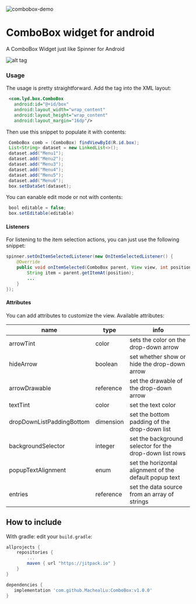 ![combobox-demo](https://user-images.githubusercontent.com/6856748/117393536-eb865700-af26-11eb-970d-5d92d3d6976a.gif)
# ComboBox widget for android
A ComboBox Widget just like Spinner for Android 

![alt tag](combbox-demo.gif)

### Usage

The usage is pretty straightforward. Add the tag into the XML layout:
```xml
 <com.lyd.box.ComboBox
   android:id="@+id/box"
   android:layout_width="wrap_content"
   android:layout_height="wrap_content"
   android:layout_margin="16dp"/>
```
 Then use this snippet to populate it with contents:
```java
 ComboBox comb = (ComboBox) findViewById(R.id.box);
 List<String> dataset = new LinkedList<>();
 dataset.add("Menu1");
 dataset.add("Menu2");
 dataset.add("Menu3");
 dataset.add("Menu4");
 dataset.add("Menu5");
 dataset.add("Menu6");
 box.setDataSet(dataset);
```
 You can eanable edit mode or not with contents:
```java
 bool editable = false;
 box.setEditable(editable)
```
#### Listeners
For listening to the item selection actions, you can just use the following snippet:
```java
spinner.setOnItemSelectedListener(new OnItemSelectedListener() {
    @Override
    public void onItemSelected(ComboBox parent, View view, int position, long id) {
        String item = parent.getItemAt(position);
        ...
    }
});
```

#### Attributes
You can add attributes to customize the view. Available attributes:

| name                      | type      | info                                                   |
|------------------------   |-----------|--------------------------------------------------------|
| arrowTint                 | color     | sets the color on the drop-down arrow                  |
| hideArrow                 | boolean   | set whether show or hide the drop-down arrow           |
| arrowDrawable             | reference | set the drawable of the drop-down arrow                |
| textTint                  | color     | set the text color                                     |
| dropDownListPaddingBottom | dimension | set the bottom padding of the drop-down list           |
| backgroundSelector        | integer   | set the background selector for the drop-down list rows |
| popupTextAlignment        | enum      | set the horizontal alignment of the default popup text |
| entries                   | reference | set the data source from an array of strings |

How to include
---

With gradle: edit your `build.gradle`:
```groovy
allprojects {
    repositories {
        ...
        maven { url "https://jitpack.io" }
    }
}

dependencies {
   implementation 'com.github.MachealLu:ComboBox:v1.0.0'
}

